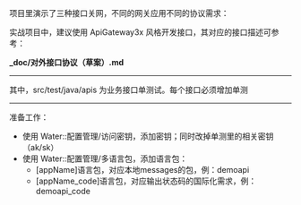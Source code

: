 

项目里演示了三种接口关网，不同的网关应用不同的协议需求：

实战项目中，建议使用 ApiGateway3x 风格开发接口，其对应的接口描述可参考：

**_doc/对外接口协议（草案）.md**


---

其中，src/test/java/apis 为业务接口单测试。每个接口必须增加单测


---

准备工作：

* 使用 Water::配置管理/访问密钥，添加密钥；同时改掉单测里的相关密钥（ak/sk）
* 使用 Water::配置管理/多语言包，添加语言包：
  * [appName]语言包，对应本地messages的包，例：demoapi
  * [appName_code]语言包，对应输出状态码的国际化需求，例：demoapi_code